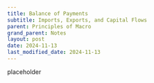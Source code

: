 ```yaml
---
title: Balance of Payments
subtitle: Imports, Exports, and Capital Flows
parent: Principles of Macro
grand_parent: Notes
layout: post
date: 2024-11-13
last_modified_date: 2024-11-13
---
```


placeholder 


<!--
Links to maybe include:

1
This is one of the few gov sources I can find that uses the phrase capital outflow
https://www.govinfo.gov/content/pkg/ERP-2006/pdf/ERP-2006-chapter6.pdf
Even wikipedia only cites Mankiw

2
https://fred.stlouisfed.org/series/BOPI
> This series has been discontinued as a result of the comprehensive restructuring of the international economic accounts 
Then a link to the following, published 2014:
https://apps.bea.gov/scb/pdf/2014/07%20July/0714_annual_international_transactions_accounts.pdf
which in turn links to BEA's "concepts and methods document for the International Economic Accounts (next block)

3
https://www.bea.gov/international/concepts_methods.htm
(Sadly, this isn't pedgagogically great. I do like the blue/orange color coding)
Skip to chapter ten here for ITA.

References IMF BoP manual, 6th edition (see block 10)
Also note there are a few deviations from IMF BPM
(mostly due to nadequate data on intermediate goods?)
One interesting deviation is if you ship goods overseas for processing,
IMF says you should count the value of the processing as an imported service.
But US doesn't have the right data so counts it as a big export of goods,
followed by a bigger import of goods. 
Same impact on net exports, but will affect the subcomponents differently.

They measure currency flows by looking at shipments of $100 dollar notes from 
FRB cash offices to foreign banks. 
So they ARE measuring that, just aren't calling it reserves like I thought I remembered.

> Transactions in monetary gold are rare. Such transactions can only take place with another monetary authority or with an international institution such as the IMF that is authorized to hold monetary gold. I

> For individual partner countries and regions, in addition to errors and omissions, 
[the statistical discrepancy] also reflects discrepancies that arise when transactions with one country or region are settled 
through transactions with another country or region. These transfers of funds between foreign 
areas often occur because the dollar is used extensively in settling international transactions 
and forms a large part of the foreign currency reserves of many countries. 

>  The net lending or net borrowing terminology 
reflects the accounting identity that deficits in the current and capital accounts must be financed 
by inflows of borrowing from abroad and that surpluses in these accounts are offset by outflows of 
lending to nonresidents.

> Conceptually, the financial-account measure of net lending or net borrowing equals the measure from the current and capital accounts. In practice, the two measures differ by the statistical discrepancy.



4.
Here's a table on FRED with the international transactions broken down by category.
https://fred.stlouisfed.org/release/tables?rid=49&eid=996
NSA version:
https://fred.stlouisfed.org/release/tables?rid=49&eid=1145
Note: we net export services.
https://fred.stlouisfed.org/graph/?id=IEABCGN,IEABCSN,IEABCPIN,IEABCSIN,
(These data only go back to 2000. The old international accounts only go up to 2014. Really annoying.)
I really think the financial account numbers are noisy. Take a look at this for example:
https://fred.stlouisfed.org/graph/?id=IEAADIN,IEAAPIN,IEAAOIN,IEAARN,
Giant spike in aquisition before covid? (specifically currency when you break it down)
Seems odd, like a data artifact or something? Unless travel bans elsewhere led to US unable to offload foreign currency?
Same spike shows up in liabilities graph.


5
breakdown of current account
https://fred.stlouisfed.org/release/tables?rid=53&eid=5405

6
Another import export table - don't know difference compared to above
https://fred.stlouisfed.org/release/tables?rid=51

7
Here's a fed speech that actually uses the term "capital outflow"
https://www.federalreserve.gov/newsevents/speech/kroszner20070515a.htm
(Thanks kagi!, though google does about as well)
So it isn't EXCLUSIVELY Mankiw that uses the term. 
Though it still doesn't seem to be the main term used by the BEA and similar.

8
A Primer on the U.S. International Economic Accounts
https://apps.bea.gov/scb/issues/2021/07-july/0721-iea-primer.htm
What I'm looking for is called ITAs by BEA
See here for interactive table of ITA and IIP
https://apps.bea.gov/iTable/?ReqID=62
(Remember to click the "Modify" button.)
I think this gives same as tables 996 and 1145 above

Current Account is:
Net Exports
+ Primary Income (investment income and compensation of employees)
+ secondary income (transfers - gov, charity, family, etc)

"Capital Account" now means transfers for things like debt forgiveness or insurance claims.
Seems like it could have just been folded in.

For financial account, BEA uses “net acquisition of financial assets” and “net incurrence of liabilities.”
Or "financial outflow" and "financial inflow" for short.
(Is the term NET FINANCIAL OUTFLOW used anywhere?)

TODO: Try to find list of "Principal Federal Economic Indicators"
> Principal Federal Economic Indicators are major statistical series designated by the Office of Management and Budget that describe the current condition of the U.S. economy.




9
Directly relevant FRED blog post:
https://fredblog.stlouisfed.org/2017/02/demystifying-the-trade-balance/

The Rest of the world; net lending (+) or borrowing (-) (capital account), Flow (DISCONTINUED) is discontinued
The Rest of the World; Net Lending (+) or Borrowing (-) (Capital Account), Transactions  (RWLBACQ027S) seems like a decent match.
That's from the flow of funds tables.
https://fred.stlouisfed.org/graph/?g=1APjc
Later has a link to "Financial Accounts Guide" which isn't super helpful
https://www.federalreserve.gov/apps/fof/Default.aspx
But the directory of tables might be useful
https://www.federalreserve.gov/apps/fof/FOFTables.aspx












10
Sixth Edition of the IMF's Balance of Payments and International Investment Position Manual (BPM6)
https://www.imf.org/external/pubs/ft/bop/2007/bopman6.htm

chapter 2 has concept overviews, not an overall great introduction, however
> The sum of the balances on the current and
capital accounts represents the net lending (surplus) or
net borrowing (deficit) by the economy with the rest of
the world. This is conceptually equal to the net balance
of the financial account. In other words, the financial
account measures how the net lending to or borrowing
from nonresidents is financed. The financial account
plus the other changes account explain the change in
the IIP between beginning- and end-periods



chapter 14 is meant to be " an introduction to the use 
of balance of payments and international investment 
position data in economic analysis"
AND YEAH, CHAPTER 14 IS THE PEDAGOGY MVP
(or actually, "androgogy", because I'm teaching adults?)

chapter 14 has the following relationships:

Supply = output + M = use = C+G+I+X+intermediate consumption
(which would mean "use" is GDP plus intermediates and imports)

GNDY = C+I+G+X-M+BPI+BSI
gross national disposable income = GDP + balance on primary income + balance on secondary income (net current transfers)
current account balance = X-M+BPI+BSI
    = GNDY-C-I-G

gross saving is S
S=I+CAB
CAB = S-I

S-I=Sp+Sg-Ip-Ig
CAB = (Sp-Ip)+(Sg-Ig)

NLB = CAB+KAB = NFA
Net lending/borrowing = current+capital account balances = net financial account entries
(I think for teaching, it would be fine to summarize the capital account as transfers)

Alternatively
CAB=NKF+RT
where NKF is net capital and financial account transactions (excluding reserves), and RT is reserve asset transactions
(why are reserves not excluded in the first version???)

"analytic presentation" seperates out reserves and similar.
Montary Presentation: NFA+ΔDC-ΔM+OTR=0

S-I=CAB
=BTG+BTS+BPI+BSI (balance on each part of current account)
=NKF+RT


Lots of caveats that these are identities, and so casaulity shouldn't be inferred.

Quotes from chapter 14 of IMF BPM:

> Private investment could be positively or negatively affected by higher taxes. The effect 
would depend, in part, on whether the taxes were levied 
on consumption, an action that would release domestic resources and thereby tend to “crowd in” domestic 
investment, or on returns to investment. In addition, 
private saving would tend to fall because of the decline 
in disposable income caused by taxes on consumption. 
Similarly, an increase in interest rates could tend to 
reduce private consumption and investment, but also 
tend to put upward pressure on the exchange rate with 
consequent effects on exports, imports, and differing 
effects on debt service for domestic currency and foreign currency liabilities

For example, 
imports of goods may be financed by nonresident suppliers so that an increase in imports can be matched by 
a financial inflow. At the expiration of the financing 
period, the payment to the nonresident supplier will 
involve either a drawdown of foreign assets (e.g., foreign deposits held by domestic banks) or the replacement of the liability to the nonresident supplier by 
another liability to nonresidents. There are also close 
connections between many financial account transactions. For example, the proceeds from the sale of bonds 
in foreign financial markets (a financial inflow) may 
be invested temporarily in short-term assets abroad (a 
financial outflow


> 3 Thus the net provision of resources to or from 
the rest of the world, as measured by the current and 
capital account balances, must—by definition—be 
matched by a change in net claims on the rest of the 
world. For example, a surplus on the current and capital 
accounts is reflected in an increase in net claims, which 
may be in the form of acquisition of reserve assets on 
the part of the monetary authorities or other official or 
private claims on nonresidents. Alternatively, a deficit 
on the current and capital accounts implies that the 
net acquisition of resources from the rest of the world 
must be paid for by either liquidating foreign assets or 
increasing liabilities to nonresidents

"change in NET CLAIMS"? Might be a term to use?

TODO: read the end of chapter 15 in more detail when it talks about implications and crises

> One important aspect of monetary policy in 
balance of payments adjustment is the link between 
reserve asset transactions and domestic monetary conditions. A decline in reserve assets may be associated 
with a current account deficit or a net financial outflow 
caused by an expansionary monetary policy or both. 
The reserve asset decline can lead to a reduction in 
the monetary base and therefore to a tightening in the 
stance of monetary policy.
A more restrictive monetary policy tends to correct the payments imbalance 
through higher interest rates that dampen domestic 
demand and make domestic assets more attractive to 
investors. However, this built-in adjustment mechanism 
can be short-circuited if the monetary authorities offset 
the effect of the loss of reserve assets on the monetary 
base by increasing the domestic component of the base 
(e.g., through open-market purchases of securities held 
by the banking system). Such offsetting action tends to 
prevent domestic interest rates from rising and thereby 
contributes to the persistence of the balance of payments deficit.

TODO: reread blurb about resource curse. good summary





11.
data.imf.org has some datasets that could be useful for class exercises.
Bit messy and hard to download albiet.






12
Mankiw says "net foreign investment" is another term for "net capital outflows"
I can find that one on BEA
https://www.bea.gov/help/glossary/balance-current-account-national-income-and-product-accounts
Here's an example of a .gov source that uses the phrase:
https://www.cbo.gov/sites/default/files/113th-congress-2013-2014/workingpaper/45140-NSPDI_workingPaper_1.pdf
Here's a couple more
https://home.treasury.gov/system/files/226/1-23-03speech.pdf
https://crsreports.congress.gov/product/pdf/RL/RL32964/29
(The latter is related to IIP which I should familiarize myself with.)
(and IMFBPM talks about changes in net foreign asset position)



---

Net lending as measured by financial account seems much noiser than as measured by current+capital account

https://fred.stlouisfed.org/graph/?id=IEABC,IEANLC,IEANLF,
compare also:
https://fred.stlouisfed.org/release/tables?rid=52&eid=812337#snid=812385
https://fred.stlouisfed.org/graph/?id=ADSLBAQ027S,ADSLFAQ027S,
https://fred.stlouisfed.org/graph/?id=ADSLBAQ027S,ADSLFAQ027S,RWLBACQ027S
https://fred.stlouisfed.org/series/RWLBACQ027S






---



from link 2:
"● Financial transactions are classified into five functional categories: direct investment, portfolio 
investment, other investment, reserve assets (assets 
only), and financial derivatives. Similarly, transactions in primary investment income are classified 
into four functional categories: direct investment, 
portfolio investment, other investment, and reserve 
assets (receipts only). "


Unrelated:
FRED International Indexes of Consumer Prices
https://fred.stlouisfed.org/release?rid=201
Discounted in 2012. Annoying

Unrelated:
A Millennium of Macroeconomic Data for the UK
https://fred.stlouisfed.org/release?t=&et=&rid=389

unrelated: goodness! this is so cool!
https://kagi.com/smallweb
Here are the first two I clicked on:
https://www.ciccarello.me/posts/2024/11/09/b-birthday/
https://pc.blogspot.com/2024/11/the-ungrateful-pedestrian-or-when-do.html

https://guides.library.cornell.edu/datasources/InternationalEconomic



TODO: Graph of national saving and investment like Mankiw has.
Private saving doesn't work at all. 
Gross saving lines up with investment pretty well but I don't think that's what I'm looking for. Is it?
https://fred.stlouisfed.org/graph/?g=1AP3p
It might be actually. Hrm.
And I could always manually calculate it using Y-C-G but that's cheating.
I also tried looking at (disposable income - C)+gov surplus, but that goes super duper negative.
https://fred.stlouisfed.org/graph/?g=1AP9p
Might be thinking about this wrong, and it's a tangent, anyways.


Principle Federal Economic Indicators are kinda sorta listed on homepage of https://www.bea.gov/
Full list seems a bit too broad to be used as a course outline.
https://www.whitehouse.gov/wp-content/uploads/2024/09/pfei_schedule_release_dates_cy2025_09202024.pdf
I guess you could just use the BEA/BLS stuff.
https://www.bls.gov/eag/abouteag.htm

-->

